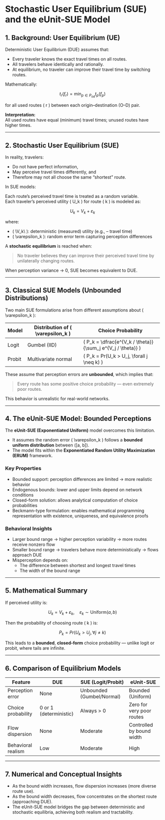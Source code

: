 # Stochastic User Equilibrium (SUE) and the eUnit-SUE Model

## 1. Background: User Equilibrium (UE)

Deterministic User Equilibrium (DUE) assumes that:

- Every traveler knows the exact travel times on all routes.  
- All travelers behave identically and rationally.  
- At equilibrium, no traveler can improve their travel time by switching routes.

Mathematically:

$$
t_r(f_r) = \min_{p \in P_{od}} t_p(f_p)
$$

for all used routes \( r \) between each origin–destination (O–D) pair.

**Interpretation:**  
All used routes have equal (minimum) travel times; unused routes have higher times.

---

## 2. Stochastic User Equilibrium (SUE)

In reality, travelers:

- Do not have perfect information,  
- May perceive travel times differently, and  
- Therefore may not all choose the same “shortest” route.

In SUE models:

Each route’s perceived travel time is treated as a random variable.  
Each traveler’s perceived utility \( U_k \) for route \( k \) is modeled as:

$$
U_k = V_k + \varepsilon_k
$$

where:

- ( \V_k\ ): deterministic (measured) utility (e.g., – travel time)  
- \( \varepsilon_k \): random error term capturing perception differences

A **stochastic equilibrium** is reached when:

> No traveler believes they can improve their perceived travel time by unilaterally changing routes.

When perception variance → 0, SUE becomes equivalent to DUE.

---

## 3. Classical SUE Models (Unbounded Distributions)

Two main SUE formulations arise from different assumptions about \( \varepsilon_k \):

| Model | Distribution of \( \varepsilon_k \) | Choice Probability |
|--------|-------------------------------------|--------------------|
| Logit | Gumbel (IID) | \( P_k = \dfrac{e^{V_k / \theta}}{\sum_j e^{V_j / \theta}} \) |
| Probit | Multivariate normal | \( P_k = Pr(U_k > U_j, \forall j \neq k) \) |

These assume that perception errors are **unbounded**, which implies that:

> Every route has some positive choice probability — even extremely poor routes.

This behavior is unrealistic for real-world networks.

---

## 4. The eUnit-SUE Model: Bounded Perceptions

The **eUnit-SUE (Exponentiated Uniform)** model overcomes this limitation.

- It assumes the random error \( \varepsilon_k \) follows a **bounded uniform distribution** between \([a, b]\).  
- The model fits within the **Exponentiated Random Utility Maximization (ERUM)** framework.

### Key Properties

- Bounded support: perception differences are limited → more realistic behavior  
- Endogenous bounds: lower and upper limits depend on network conditions  
- Closed-form solution: allows analytical computation of choice probabilities  
- Beckmann-type formulation: enables mathematical programming representation with existence, uniqueness, and equivalence proofs

### Behavioral Insights

- Larger bound range → higher perception variability → more routes receive nonzero flow  
- Smaller bound range → travelers behave more deterministically → flows approach DUE  
- Misperception depends on:
  - The difference between shortest and longest travel times  
  - The width of the bound range

---

## 5. Mathematical Summary

If perceived utility is:

$$
U_k = V_k + \varepsilon_k, \quad \varepsilon_k \sim \text{Uniform}(a,b)
$$

Then the probability of choosing route \( k \) is:

$$
P_k = Pr(U_k > U_j, \forall j \neq k)
$$

This leads to a **bounded**, **closed-form** choice probability — unlike logit or probit, where tails are infinite.

---

## 6. Comparison of Equilibrium Models

| Feature | DUE | SUE (Logit/Probit) | eUnit-SUE |
|----------|-----|--------------------|------------|
| Perception error | None | Unbounded (Gumbel/Normal) | Bounded (Uniform) |
| Choice probability | 0 or 1 (deterministic) | Always > 0 | Zero for very poor routes |
| Flow dispersion | None | Moderate | Controlled by bound width |
| Behavioral realism | Low | Moderate | High |

---

## 7. Numerical and Conceptual Insights

- As the bound width increases, flow dispersion increases (more diverse route use).  
- As the bound width decreases, flow concentrates on the shortest route (approaching DUE).  
- The eUnit-SUE model bridges the gap between deterministic and stochastic equilibria, achieving both realism and tractability.
